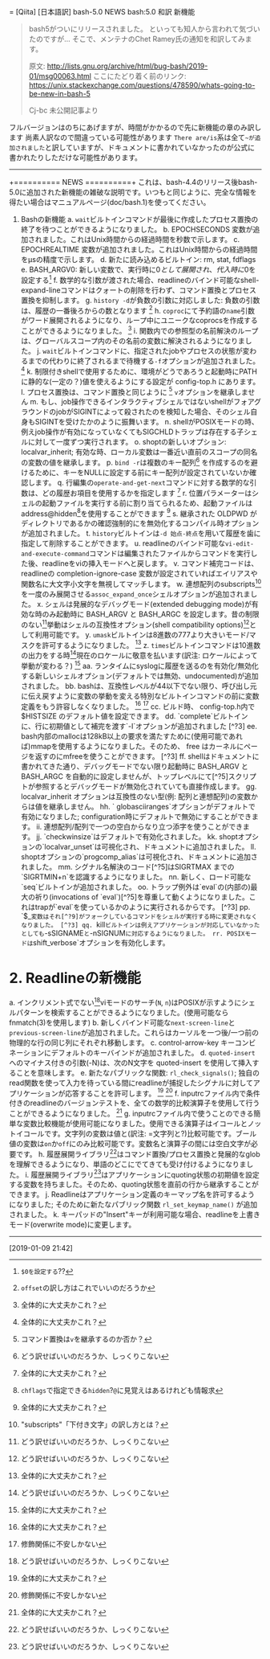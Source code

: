 = [Qiita] [日本語訳] bash-5.0 NEWS
bash:5.0 和訳 新機能


> bash5がついにリリースされました。
> といっても知人から言われて気づいたのですが...
> そこで、メンテナのChet Ramey氏の通知を和訳してみます。
> 
> 原文: http://lists.gnu.org/archive/html/bug-bash/2019-01/msg00063.html
> ここにたどり着く前のリンク: https://unix.stackexchange.com/questions/478590/whats-going-to-be-new-in-bash-5
> 
> Cj-bc 未公開記事より

フルバージョンはのちにあげますが、時間がかかるので先に新機能の章のみ訳します
尚素人訳なので間違っている可能性があります
`There are/is`系は全て`~が追加されました`と訳していますが、ドキュメントに書かれていなかったのが公式に書かれたりしただけな可能性があります。

---

+========== NEWS ==========+
これは、bash-4.4のリリース後bash-5.0に追加された新機能の雑破な説明です。いつもと同じように、完全な情報を得たい場合はマニュアルページ(doc/bash.1)を使ってください。

1. Bashの新機能
   a. `wait`ビルトインコマンドが最後に作成したプロセス置換の終了を待つことができるようになりました。
   b. EPOCHSECONDS 変数が追加されました。これはUnix時間からの経過時間を秒数で示します。
   c. EPOCHREALTIME 変数が追加されました。これはUnix時間からの経過時間をμsの精度で示します。
   d. 新たに読み込めるビルトイン: rm, stat, fdflags
   e. BASH_ARGV0: 新しい変数で、実行時に$0として展開され、代入時に$0を設定する[^?1]
   f. 数学的な引数が渡された場合、readlineのバインド可能なshell-expand-lineコマンドはクォートの削除を行わず、コマンド置換とプロセス置換を抑制します。
   g. `history -d`が負数の引数に対応しました: 負数の引数は、履歴の一番後ろからの数となります [^?2]
   h. `coproc`にて予約語の`name`引数がワード展開されるようになり、ループ中にユニークなcoprocsを作成することができるようになりました。 [^?3]
   i. 関数内での参照型の名前解決のループは、グローバルスコープ内のその名前の変数に解決されるようになりました。
   j. `wait`ビルトインコマンドに、指定されたjobやプロセスの状態が変わるまでの代わりに終了されるまで待機する`-f`オプションが追加されました。 [^?3]
   k. 制限付きshellで使用するために、環境がどうであろうと起動時にPATHに静的な(一定の？)値を使えるようにする設定が config-top.h にあります。
   l. プロセス置換は、コマンド置換と同じように [^?4] `v`オプションを継承しません
   m. もし、job操作できるインタラクティブシェルではないshellがフォアグラウンドのjobがSIGINTによって殺されたのを検知した場合、そのシェル自身もSIGINTを受けたかのように振舞います。
   n. shellがPOSIXモードの時、例えjob操作が有効になっていなくてもSIGCHLDトラップは存在する子シェルに対して一度ずつ実行されます。
   o. shoptの新しいオプション: localvar_inherit; 有効な時、ローカル変数は一番近い直前のスコープの同名の変数の値を継承します。
   p. `bind -r`は複数のキー配列[^?5] を作成するのを避けるために、キーをNULLに設定する前にキー配列が設定されていないか確認します。
   q. 行編集の`operate-and-get-next`コマンドに対する数学的な引数は、どの履歴お項目を使用するかを指定します [^?3]
   r. 位置パラメーターはシェルの起動ファイルを実行する前に割り当てられるため、起動ファイルはaddress@hidden[^?6]を使用することができます [^?3]
   s. 継承された OLDPWD がディレクトリであるかの確認強制的にを無効化するコンパイル時オプションが追加されました。
   t. `history`ビルトインは`-d 始点-終点`を用いて履歴を歯に指定して削除することができます。
   u. readlineのバインド可能な`vi-edit-and-execute-command`コマンドは編集されたファイルからコマンドを実行した後、readlineをviの挿入モードへと戻します。
   v. コマンド補完コードは、 readlineの completion-ignore-case 変数が設定されていればエイリアスや関数名に大文字小文字を無視してマッチします。
   w. 連想配列のsubscripts[^?7]を一度のみ展開させる`assoc_expand_once`シェルオプションが追加されました。
   x. シェルは発展的なデバッグモード(extended debugging mode)が有効な時のみ起動時に BASH_ARGV と BASH_ARGC を設定します。昔の制限のない[^?5]挙動はシェルの互換性オプション(shell compatibility options)[^?5]として利用可能です。
   y. `umask`ビルトインは8進数の777より大きいモード/マスクを許可するようになりました。 [^?3]
   z. `times`ビルトインコマンドは10進数の出力をする時[^?5]現在のロケールに敬意を払います(訳注: ロケールによって挙動が変わる？) [^?3]
  aa. ランタイムにsyslogに履歴を送るのを有効化/無効化する新しいシェルオプション(デフォルトでは無効、undocumented)が追加されました。
  bb. bashは、互換性レベルが44以下でない限り、呼び出し元に伝え戻すように変数の挙動を変える特別なビルトインコマンドの前に変数定義をもう許容しなくなりました。 [^?3] [^?8]
  cc. ビルド時、 config-top.h内で $HISTSIZE のデフォルト値を設定できます。
  dd. `complete`ビルトインに、行に初期値として補完を渡す`-I`オプションが追加されました [^?3]
  ee. bash内部のmallocは128kB以上の要求を満たすために(使用可能であれば)mmapを使用するようになりました。そのため、 free はカーネルにページを返すのにmfreeを使うことができます。 [^?3]
  ff. shellはドキュメントに書かれてきた通り、デバッグモードでない限り起動時に BASH_ARGV と BASH_ARGC を自動的に設定しませんが、トップレベルにて[^?5]スクリプトが参照するとデバッグモードが無効化されていても直接作成します。
  gg. localvar_inherit オプションは互換性のない型(例: 配列と連想配列)の変数からは値を継承しません。
  hh. ` globasciiranges`オプションがデフォルトで有効になりました; configuration時にデフォルトで無効にすることができます。
  ii. 連想配列/配列で一つの空白からなり立つ添字を使うことができます。
  jj. `checkwinsize`はデフォルトで有効化されました。
  kk. shoptオプションの`localvar_unset`は可視化され、ドキュメントに追加されました。
  ll. shoptオプションの`progcomp_alias`は可視化され、ドキュメントに追加されました。
  mm. シグナル名解決のコード[^?5]はSIGRTMAX までの `SIGRTMIN+n`を認識するようになりました。
  nn. 新しく、ロード可能な`seq`ビルトインが追加されました。
  oo. トラップ例外は`eval`の(内部の)最大の祈り(invocations of `eval`)[^?5]を尊重して動くようになりました。これはtrapが`eval`を使っているかのように実行されるからです。 [^?3]
  pp. `$_`変数はそれ[^?9]がフォークしているコマンドをシェルが実行する時に変更されなくなりました。 [^?3]
  qq. `kill`ビルトインは例えアプリケーションが対応していなかったとしても`-sSIGNAME`と`-nSIGNUM`に対応するようになりました。
  rr. POSIXモードは`shift_verbose`オプションを有効化します。

# 2. Readlineの新機能

   a. インクリメント式でない[^?5]viモードのサーチ(`N`, `n`)はPOSIXが示すようにシェルパターンを検索することができるようになりました。(使用可能ならfnmatch(3)を使用します)
   b. 新しくバインド可能な`next-screen-line`と`previous-screen-line`が追加されました。これらはカーソルを一つ後/一つ前の物理的な行の同じ列にそれぞれ移動します。
   c. control-arrow-key キーコンビネーションにデフォルトのキーバインドが追加されました。
   d. `quoted-insert`へのマイナス付きの引数(-N)は、次のN文字を quoted-insert を使用して挿入することを意味します。
   e. 新たなパブリックな関数: `rl_check_signals()`; 独自のread関数を使って入力を待っている間にreadlineが捕捉したシグナルに対してアプリケーションが応答することを許可します。 [^?3] [^?8]
   f. inputrcファイル内で条件付きのreadlineのバージョンテストを、全ての数学的比較演算子を使用して行うことができるようになりました。 [^?3]
   g. inputrcファイル内で使うことのできる簡単な変数比較機能が使用可能になりました。使用できる演算子はイコールとノットイコールです。文字列の変数は値と(訳注: =文字列と?)比較可能です。ブール値の変数は`on`か`off`にのみ比較可能です。変数名と演算子の間には空白文字が必要です。
   h. 履歴展開ライブラリ[^?5]はコマンド置換/プロセス置換と発展的なglobを理解できるようになり、単語のどこにでてきても受け付けるようになりました。
   i. 履歴展開ライブラリ[^?5]はアプリケーションにquoting状態の初期値を設定する変数を持ちました。そのため、quoting状態を直前の行から継承することができます。
   j. Readlineはアプリケーション定義のキーマップ名を許可するようになりました; そのために新たなパブリック関数 `rl_set_keymap_name()` が追加されました。
   k. キーパッドの"Insert"キーが利用可能な場合、readlineを上書きモード(overwrite mode)に変更します。

---

[^?1]: `$0を設定する`??
[^?2]: `offset`の訳し方はこれでいいのだろうか
[^?3]: 全体的に大丈夫かこれ？
[^?4]: コマンド置換は`v`を継承するのか否か？
[^?5]: どう訳せばいいのだろうか、しっくりこない
[^?6]: `chflags`で指定できる`hidden`?`@`に見覚えはあるけれども情報求
[^?7]: "subscripts"「下付き文字」の訳し方とは？
[^?8]: 修飾関係に不安しかない
[^?9]: 何を指しているのかわからない

[2019-01-09 21:42]

